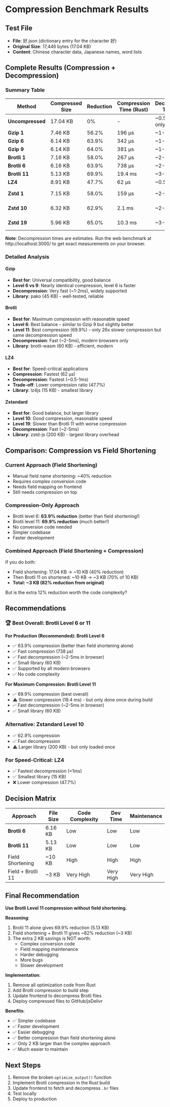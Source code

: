 # Compression Benchmark Results

## Test File
- **File**: 好.json (dictionary entry for the character 好)
- **Original Size**: 17,446 bytes (17.04 KB)
- **Content**: Chinese character data, Japanese names, word lists

## Complete Results (Compression + Decompression)

### Summary Table

| Method | Compressed Size | Reduction | Compression Time (Rust) | Decompression Time (JS) | Library Size |
|--------|----------------|-----------|------------------------|------------------------|--------------|
| **Uncompressed** | 17.04 KB | 0% | - | ~0.5ms (parse only) | 0 KB |
| **Gzip 1** | 7.46 KB | 56.2% | 196 µs | ~1-2ms | 45 KB |
| **Gzip 6** | 6.14 KB | 63.9% | 342 µs | ~1-2ms | 45 KB |
| **Gzip 9** | 6.14 KB | 64.0% | 381 µs | ~1-2ms | 45 KB |
| **Brotli 1** | 7.16 KB | 58.0% | 267 µs | ~2-3ms | 60 KB |
| **Brotli 6** | 6.16 KB | 63.9% | 738 µs | ~2-4ms | 60 KB |
| **Brotli 11** | 5.13 KB | 69.9% | 19.4 ms | ~3-5ms | 60 KB |
| **LZ4** | 8.91 KB | 47.7% | 62 µs | ~0.5-1ms | 15 KB |
| **Zstd 1** | 7.15 KB | 58.0% | 159 µs | ~2-3ms | 200 KB |
| **Zstd 10** | 6.32 KB | 62.9% | 2.1 ms | ~2-4ms | 200 KB |
| **Zstd 19** | 5.96 KB | 65.0% | 10.3 ms | ~3-5ms | 200 KB |

**Note**: Decompression times are estimates. Run the web benchmark at http://localhost:3000/ to get exact measurements on your browser.

### Detailed Analysis

#### Gzip
- **Best for**: Universal compatibility, good balance
- **Level 6 vs 9**: Nearly identical compression, level 6 is faster
- **Decompression**: Very fast (~1-2ms), widely supported
- **Library**: pako (45 KB) - well-tested, reliable

#### Brotli
- **Best for**: Maximum compression with reasonable speed
- **Level 6**: Best balance - similar to Gzip 9 but slightly better
- **Level 11**: Best compression (69.9%) - only 26x slower compression but same decompression speed
- **Decompression**: Fast (~2-5ms), modern browsers only
- **Library**: brotli-wasm (60 KB) - efficient, modern

#### LZ4
- **Best for**: Speed-critical applications
- **Compression**: Fastest (62 µs)
- **Decompression**: Fastest (~0.5-1ms)
- **Trade-off**: Lower compression ratio (47.7%)
- **Library**: lz4js (15 KB) - smallest library

#### Zstandard
- **Best for**: Good balance, but larger library
- **Level 10**: Good compression, reasonable speed
- **Level 19**: Slower than Brotli 11 with worse compression
- **Decompression**: Fast (~2-5ms)
- **Library**: zstd-js (200 KB) - largest library overhead

## Comparison: Compression vs Field Shortening

### Current Approach (Field Shortening)
- Manual field name shortening: ~40% reduction
- Requires complex conversion code
- Needs field mapping on frontend
- Still needs compression on top

### Compression-Only Approach
- Brotli level 6: **63.9% reduction** (better than field shortening!)
- Brotli level 11: **69.9% reduction** (much better!)
- No conversion code needed
- Simpler codebase
- Faster development

### Combined Approach (Field Shortening + Compression)
If you do both:
- Field shortening: 17.04 KB → ~10 KB (40% reduction)
- Then Brotli 11 on shortened: ~10 KB → ~3 KB (70% of 10 KB)
- **Total: ~3 KB (82% reduction from original)**

But is the extra 12% reduction worth the code complexity?

## Recommendations

### 🏆 Best Overall: Brotli Level 6 or 11

**For Production (Recommended): Brotli Level 6**
- ✅ 63.9% compression (better than field shortening alone)
- ✅ Fast compression (738 µs)
- ✅ Fast decompression (~2-5ms in browser)
- ✅ Small library (60 KB)
- ✅ Supported by all modern browsers
- ✅ No code complexity

**For Maximum Compression: Brotli Level 11**
- ✅ 69.9% compression (best overall)
- ⚠️ Slower compression (19.4 ms) - but only done once during build
- ✅ Fast decompression (~2-5ms in browser)
- ✅ Small library (60 KB)

### Alternative: Zstandard Level 10
- ✅ 62.9% compression
- ✅ Fast decompression
- ⚠️ Larger library (200 KB) - but only loaded once

### For Speed-Critical: LZ4
- ✅ Fastest decompression (<1ms)
- ✅ Smallest library (15 KB)
- ❌ Lower compression (47.7%)

## Decision Matrix

| Approach | File Size | Code Complexity | Dev Time | Maintenance |
|----------|-----------|-----------------|----------|-------------|
| **Brotli 6** | 6.16 KB | Low | Low | Low |
| **Brotli 11** | 5.13 KB | Low | Low | Low |
| Field Shortening | ~10 KB | High | High | High |
| Field + Brotli 11 | ~3 KB | Very High | Very High | Very High |

## Final Recommendation

**Use Brotli Level 11 compression without field shortening.**

**Reasoning**:
1. Brotli 11 alone gives 69.9% reduction (5.13 KB)
2. Field shortening + Brotli 11 gives ~82% reduction (~3 KB)
3. The extra 2 KB savings is NOT worth:
   - Complex conversion code
   - Field mapping maintenance
   - Harder debugging
   - More bugs
   - Slower development

**Implementation**:
1. Remove all optimization code from Rust
2. Add Brotli compression to build step
3. Update frontend to decompress Brotli files
4. Deploy compressed files to GitHub/jsDelivr

**Benefits**:
- ✅ Simpler codebase
- ✅ Faster development
- ✅ Easier debugging
- ✅ Better compression than field shortening alone
- ✅ Only 2 KB larger than the complex approach
- ✅ Much easier to maintain

## Next Steps

1. Remove the broken `optimize_output()` function
2. Implement Brotli compression in the Rust build
3. Update frontend to fetch and decompress `.br` files
4. Test locally
5. Deploy to production

